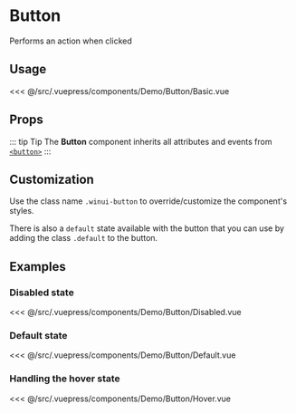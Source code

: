 # Button

<Content-Subtitle>Performs an action when clicked</Content-Subtitle>

<Misc-Ad />

## Usage

<Content-Example>

<div><Demo-Button-Basic /></div>

<<< @/src/.vuepress/components/Demo/Button/Basic.vue

</Content-Example>

## Props

::: tip Tip
The __Button__ component inherits all attributes and events from [`<button>`](https://developer.mozilla.org/en-US/docs/Web/HTML/Element/button)
:::

## Customization

Use the class name `.winui-button` to override/customize the component's styles.

There is also a `default` state available with the button that you can use by adding the class `.default` to the button.

## Examples

### Disabled state

<Content-Example>

<div><Demo-Button-Disabled /></div>

<<< @/src/.vuepress/components/Demo/Button/Disabled.vue

</Content-Example>

### Default state

<Content-Example>

<div><Demo-Button-Default /></div>

<<< @/src/.vuepress/components/Demo/Button/Default.vue

</Content-Example>

### Handling the hover state

<Content-Example>

<div><Demo-Button-Hover /></div>

<<< @/src/.vuepress/components/Demo/Button/Hover.vue

</Content-Example>

<Misc-Ad />
